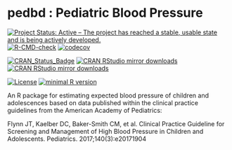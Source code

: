 # pedbd : Pediatric Blood Pressure

[![Project Status: Active – The project has reached a stable, usable state and is being actively developed.](http://www.repostatus.org/badges/latest/active.svg)](http://www.repostatus.org/#active)
[![R-CMD-check](https://github.com/dewittpe/pedbp/actions/workflows/R-CMD-check.yaml/badge.svg)](https://github.com/dewittpe/pedbp/actions/workflows/R-CMD-check.yaml)
[![codecov](https://codecov.io/gh/dewittpe/pedbp/branch/master/graph/badge.svg)](https://codecov.io/gh/dewittpe/pedbp)

[![CRAN_Status_Badge](http://www.r-pkg.org/badges/version/pedbp)](https://cran.r-project.org/package=pedbp)
[![CRAN RStudio mirror downloads](http://cranlogs.r-pkg.org/badges/pedbp)](http://www.r-pkg.org/pkg/pedbp)
[![CRAN RStudio mirror downloads](http://cranlogs.r-pkg.org/badges/grand-total/pedbp)](http://www.r-pkg.org/pkg/pedbp)

[![License](https://img.shields.io/badge/licence-GPL--2-blue.svg)](https://www.gnu.org/licenses/old-licenses/gpl-2.0.html)
[![minimal R version](https://img.shields.io/badge/R%3E%3D-3.5.0-6666ff.svg)](https://cran.r-project.org/)

An R package for estimating expected blood pressure of children and adolescences
based on data published within the clinical practice guidelines from the
American Academy of Pediatrics:

Flynn JT, Kaelber DC, Baker-Smith CM, et al. Clinical Practice Guideline for
Screening and Management of High Blood Pressure in Children and Adolescents.
Pediatrics. 2017;140(3):e20171904

